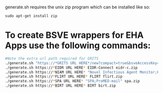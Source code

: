 generate.sh requires the unix zip program which can be installed like so:

```
sudo apt-get install zip
```

# To create BSVE wrappers for EHA Apps use the following commands:

```bash
#Note the extra url path required for GRITS
./generate.sh "https://*GRITS URL HERE*/new?compact=true&bsveAccessKey=loremipsumhello714902&hideBackButton=true" "GRITS" grits.zip 
./generate.sh https://*EIDR URL HERE* EIDR-Connect eidr-c.zip
./generate.sh https://*NIAM URL HERE* "Novel Infectious Agent Monitor;ProMED-mail" niam.zip
./generate.sh https://*FLIRT URL HERE* FLIRT flirt.zip
./generate.sh https://*SPA URL HERE* "SPA;ProMED-mail" spa.zip
./generate.sh https://*BIRT URL HERE* BIRT birt.zip
```

